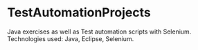 # TestAutomationProjects
Java exercises as well as Test automation scripts with Selenium. Technologies used: Java, Eclipse, Selenium.
